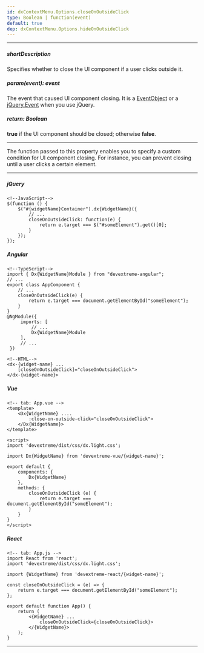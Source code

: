 ```yaml
---
id: dxContextMenu.Options.closeOnOutsideClick
type: Boolean | function(event)
default: true
dep: dxContextMenu.Options.hideOnOutsideClick
---
```

---
##### shortDescription
Specifies whether to close the UI component if a user clicks outside it.

##### param(event): event
The event that caused UI component closing. It is a [EventObject](/api-reference/50%20Common/Object%20Structures/EventObject '/Documentation/ApiReference/Common/Object_Structures/EventObject/') or a <a href="http://api.jquery.com/category/events/event-object/" target="_blank">jQuery.Event</a> when you use jQuery.

##### return: Boolean
**true** if the UI component should be closed; otherwise **false**.

---
The function passed to this property enables you to specify a custom condition for UI component closing. For instance, you can prevent closing until a user clicks a certain element.

---
##### jQuery

    <!--JavaScript-->
    $(function () {
        $("#{widgetName}Container").dx{WidgetName}({
            // ...
            closeOnOutsideClick: function(e) {
                return e.target === $("#someElement").get()[0];
            }
        });
    });

##### Angular

    <!--TypeScript-->
    import { Dx{WidgetName}Module } from "devextreme-angular";
    // ...
    export class AppComponent {
        // ...
        closeOnOutsideClick(e) {
            return e.target === document.getElementById("someElement");
        }
    }
    @NgModule({
         imports: [
             // ...
             Dx{WidgetName}Module
         ],
         // ...
     })

    <!--HTML-->
    <dx-{widget-name} ...
        [closeOnOutsideClick]="closeOnOutsideClick">
    </dx-{widget-name}>

##### Vue

    <!-- tab: App.vue -->
    <template>
        <Dx{WidgetName} ....
            :close-on-outside-click="closeOnOutsideClick">
        </Dx{WidgetName}>
    </template>

    <script>
    import 'devextreme/dist/css/dx.light.css';

    import Dx{WidgetName} from 'devextreme-vue/{widget-name}';

    export default {
        components: {
            Dx{WidgetName}
        },
        methods: {
            closeOnOutsideClick (e) {
                return e.target === document.getElementById("someElement");
            }
        }
    }
    </script>

##### React

    <!-- tab: App.js -->
    import React from 'react';
    import 'devextreme/dist/css/dx.light.css';

    import {WidgetName} from 'devextreme-react/{widget-name}';

    const closeOnOutsideClick = (e) => {
        return e.target === document.getElementById("someElement");
    };

    export default function App() {
        return (
            <{WidgetName} ...
                closeOnOutsideClick={closeOnOutsideClick}>
            </{WidgetName}>
        );
    }

---